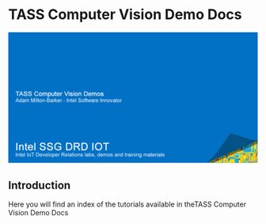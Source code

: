 # TASS Computer Vision Demo Docs

![TASS Computer Vision Demo Docs](/TASS/_DOCS/Images/Tass-Demo-Banner.png)

## Introduction

Here you will find an index of the tutorials available in theTASS Computer Vision Demo Docs